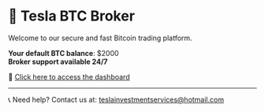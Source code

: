 # 🚀 Tesla BTC Broker

Welcome to our secure and fast Bitcoin trading platform.

**Your default BTC balance**: $2000  
**Broker support available 24/7**

🔗 [Click here to access the dashboard](https://teslainvestment.glideapp.io)

---

📞 Need help? Contact us at: teslainvestmentservices@hotmail.com
